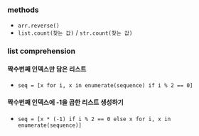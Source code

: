 ### methods

- `arr.reverse()`
- `list.count(찾는 값)` / `str.count(찾는 값)`

### list comprehension

#### 짝수번째 인덱스만 담은 리스트 

- `seq = [x for i, x in enumerate(sequence) if i % 2 == 0]`

#### 짝수번째 인덱스에 -1을 곱한 리스트 생성하기

- `seq = [x * (-1) if i % 2 == 0 else x for i, x in enumerate(sequence)]`
